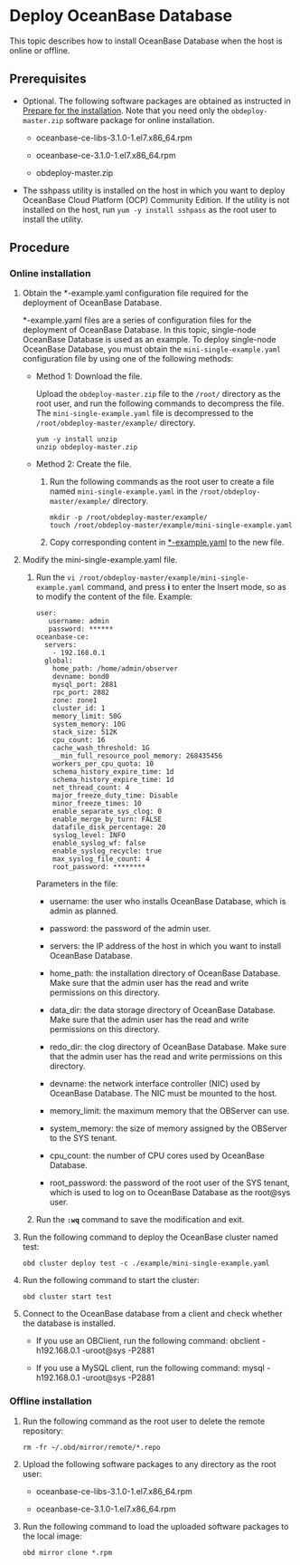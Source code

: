 Deploy OceanBase Database 
==============================================

This topic describes how to install OceanBase Database when the host is online or offline. 

Prerequisites 
----------------------------------

* Optional. The following software packages are obtained as instructed in [Prepare for the installation](../4.installation-preparation.md). Note that you need only the `obdeploy-master.zip` software package for online installation. 

  * oceanbase-ce-libs-3.1.0-1.el7.x86_64.rpm

    
  
  * oceanbase-ce-3.1.0-1.el7.x86_64.rpm

    
  
  * obdeploy-master.zip

    
  

  

*
  The sshpass utility is installed on the host in which you want to deploy OceanBase Cloud Platform (OCP) Community Edition.
  If the utility is not installed on the host, run `yum -y install sshpass` as the root user to install the utility.
  




Procedure 
------------------------------

### Online installation 

1. Obtain the \*-example.yaml configuration file required for the deployment of OceanBase Database. 

   \*-example.yaml files are a series of configuration files for the deployment of OceanBase Database. In this topic, single-node OceanBase Database is used as an example. To deploy single-node OceanBase Database, you must obtain the `mini-single-example.yaml` configuration file by using one of the following methods: 
   * Method 1: Download the file. 

     Upload the `obdeploy-master.zip` file to the `/root/` directory as the root user, and run the following commands to decompress the file. The `mini-single-example.yaml` file is decompressed to the `/root/obdeploy-master/example/` directory. 

     ```unknow
     yum -y install unzip
     unzip obdeploy-master.zip
     ```

     
   
   * Method 2: Create the file. 

     1. Run the following commands as the root user to create a file named `mini-single-example.yaml` in the `/root/obdeploy-master/example/` directory. 

        ```unknow
        mkdir -p /root/obdeploy-master/example/
        touch /root/obdeploy-master/example/mini-single-example.yaml
        ```

        
     
     2. Copy corresponding content in [\*-example.yaml](../8.deploy-appendix/2.example-yaml.md) to the new file.

        
     

     
   

   

2. Modify the mini-single-example.yaml file. 

   1. Run the `vi /root/obdeploy-master/example/mini-single-example.yaml` command, and press **i** to enter the Insert mode, so as to modify the content of the file. Example:

      ```unknow
      user:
         username: admin
         password: ******
      oceanbase-ce:
        servers:
          - 192.168.0.1
        global:
          home_path: /home/admin/observer
          devname: bond0
          mysql_port: 2881
          rpc_port: 2882
          zone: zone1
          cluster_id: 1
          memory_limit: 50G
          system_memory: 10G
          stack_size: 512K
          cpu_count: 16
          cache_wash_threshold: 1G
          __min_full_resource_pool_memory: 268435456
          workers_per_cpu_quota: 10
          schema_history_expire_time: 1d
          schema_history_expire_time: 1d
          net_thread_count: 4
          major_freeze_duty_time: Disable
          minor_freeze_times: 10
          enable_separate_sys_clog: 0
          enable_merge_by_turn: FALSE
          datafile_disk_percentage: 20
          syslog_level: INFO
          enable_syslog_wf: false
          enable_syslog_recycle: true
          max_syslog_file_count: 4
          root_password: ********
      ```

      

      Parameters in the file:
      * username: the user who installs OceanBase Database, which is admin as planned.

        
      
      * password: the password of the admin user.

        
      
      * servers: the IP address of the host in which you want to install OceanBase Database.

        
      
      * home_path: the installation directory of OceanBase Database. Make sure that the admin user has the read and write permissions on this directory.

        
      
      * data_dir: the data storage directory of OceanBase Database. Make sure that the admin user has the read and write permissions on this directory.

        
      
      * redo_dir: the clog directory of OceanBase Database. Make sure that the admin user has the read and write permissions on this directory.

        
      
      * devname: the network interface controller (NIC) used by OceanBase Database. The NIC must be mounted to the host.

        
      
      * memory_limit: the maximum memory that the OBServer can use.

        
      
      * system_memory: the size of memory assigned by the OBServer to the SYS tenant.

        
      
      * cpu_count: the number of CPU cores used by OceanBase Database.

        
      
      * root_password: the password of the root user of the SYS tenant, which is used to log on to OceanBase Database as the root@sys user.

        
      

      
   
   2. Run the **`:wq`** command to save the modification and exit.

      
   

   

3. Run the following command to deploy the OceanBase cluster named test: 

   ```unknow
   obd cluster deploy test -c ./example/mini-single-example.yaml
   ```

   

4. Run the following command to start the cluster: 

   ```unknow
   obd cluster start test
   ```

   

5. Connect to the OceanBase database from a client and check whether the database is installed. 

   * If you use an OBClient, run the following command: obclient -h192.168.0.1 -uroot@sys -P2881

     
   
   * If you use a MySQL client, run the following command: mysql -h192.168.0.1 -uroot@sys -P2881

     
   

   




### Offline installation 

1. Run the following command as the root user to delete the remote repository: 

   ```unknow
   rm -fr ~/.obd/mirror/remote/*.repo
   ```

   

2. Upload the following software packages to any directory as the root user: 

   * oceanbase-ce-libs-3.1.0-1.el7.x86_64.rpm

     
   
   * oceanbase-ce-3.1.0-1.el7.x86_64.rpm

     
   

   

3. Run the following command to load the uploaded software packages to the local image: 

   ```unknow
   obd mirror clone *.rpm
   ```

   



